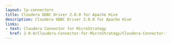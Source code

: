 ```yaml
---
layout: lp-connectors
title: Cloudera ODBC Driver 2.0.0 for Apache Hive
description: Cloudera ODBC Driver 2.0.0 for Apache Hive
links:
- text: Cloudera Connector for MicroStrategy
  href: 2-0-0/Cloudera-Connector-for-MicroStrategy/Cloudera-Connector-for-MicroStrategy.html
---
```

